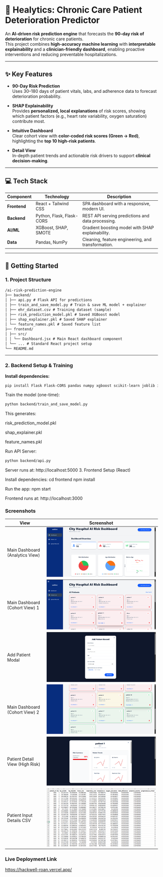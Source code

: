 # 🏥 Healytics: Chronic Care Patient Deterioration Predictor

An **AI-driven risk prediction engine** that forecasts the **90-day risk of deterioration** for chronic care patients.  
This project combines **high-accuracy machine learning** with **interpretable explainability** and a **clinician-friendly dashboard**, enabling proactive interventions and reducing preventable hospitalizations.

---

## ✨ Key Features

- **90-Day Risk Prediction**  
  Uses 30–180 days of patient vitals, labs, and adherence data to forecast deterioration probability.

- **SHAP Explainability**  
  Provides **personalized, local explanations** of risk scores, showing which patient factors (e.g., heart rate variability, oxygen saturation) contribute most.

- **Intuitive Dashboard**  
  Clear cohort view with **color-coded risk scores (Green → Red)**, highlighting the **top 10 high-risk patients**.

- **Detail View**  
  In-depth patient trends and actionable risk drivers to support **clinical decision-making**.

---

## 💻 Tech Stack

| Component    | Technology                | Description                                        |
| ------------ | ------------------------- | -------------------------------------------------- |
| **Frontend** | React + Tailwind CSS      | SPA dashboard with a responsive, modern UI.        |
| **Backend**  | Python, Flask, Flask-CORS | REST API serving predictions and data processing.  |
| **AI/ML**    | XGBoost, SHAP, SMOTE      | Gradient boosting model with SHAP explainability.  |
| **Data**     | Pandas, NumPy             | Cleaning, feature engineering, and transformation. |

---

## 🚀 Getting Started

### 1. Project Structure

```
/ai-risk-prediction-engine
├── backend/
│ ├── api.py # Flask API for predictions
│ ├── train_and_save_model.py # Train & save ML model + explainer
│ ├── ehr_dataset.csv # Training dataset (sample)
│ ├── risk_prediction_model.pkl # Saved XGBoost model
│ ├── shap_explainer.pkl # Saved SHAP explainer
│ └── feature_names.pkl # Saved feature list
├── frontend/
│ ├── src/
│ │ └── Dashboard.jsx # Main React dashboard component
│ └── ... # Standard React project setup
└── README.md
```

---

### 2. Backend Setup & Training

**Install dependencies:**

```bash
pip install Flask Flask-CORS pandas numpy xgboost scikit-learn joblib imblearn shap
```

Train the model (one-time):

```bash
python backend/train_and_save_model.py
```

This generates:

risk_prediction_model.pkl

shap_explainer.pkl

feature_names.pkl

Run API Server:

```bash
python backend/api.py
```

Server runs at: http://localhost:5000 3. Frontend Setup (React)

Install dependencies:
cd frontend
npm install

Run the app:
npm start

Frontend runs at: http://localhost:3000

### Screenshots

| View                            | Screenshot                                                                            |
| ------------------------------- | ------------------------------------------------------------------------------------- |
| Main Dashboard (Analytics View) | ![Dashboard View](https://github.com/SushenGrover/hackwell2/blob/main/images/1.png)   |
| Main Dashboard (Cohort View) 1  | ![Add Patient](https://github.com/SushenGrover/hackwell2/blob/main/images/2.png)      |
| Add Patient Modal               | ![High Risk Detail](https://github.com/SushenGrover/hackwell2/blob/main/images/3.png) |
| Main Dashboard (Cohort View) 2  | ![SHAP Explanation](https://github.com/SushenGrover/hackwell2/blob/main/images/4.png) |
| Patient Detail View (High Risk) | ![Full Table](https://github.com/SushenGrover/hackwell2/blob/main/images/5.png)       |
| Patient Input Details CSV       | ![Full Table](https://github.com/SushenGrover/hackwell2/blob/main/images/6.png)       |

### Live Deployment Link

https://hackwell-roan.vercel.app/
